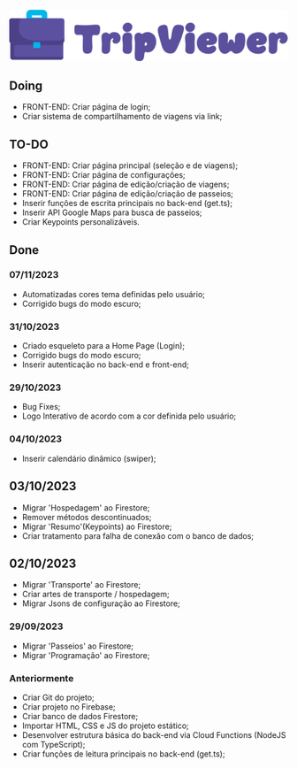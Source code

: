 ![alt text](https://github.com/gabrielofavero/Trip-Viewer-Firebase/blob/master/public/assets/img/logo-full.png?raw=true)

## Doing
- FRONT-END: Criar página de login;
- Criar sistema de compartilhamento de viagens via link;

## TO-DO
- FRONT-END: Criar página principal (seleção e de viagens);
- FRONT-END: Criar página de configurações;
- FRONT-END: Criar página de edição/criação de viagens;
- FRONT-END: Criar página de edição/criação de passeios;
- Inserir funções de escrita principais no back-end (get.ts);
- Inserir API Google Maps para busca de passeios;
- Criar Keypoints personalizáveis.

## Done

### 07/11/2023
- Automatizadas cores tema definidas pelo usuário;
- Corrigido bugs do modo escuro;

### 31/10/2023
- Criado esqueleto para a Home Page (Login);
- Corrigido bugs do modo escuro;
- Inserir autenticação no back-end e front-end;

### 29/10/2023
- Bug Fixes;
- Logo Interativo de acordo com a cor definida pelo usuário;

### 04/10/2023
- Inserir calendário dinâmico (swiper);

## 03/10/2023
- Migrar 'Hospedagem' ao Firestore;
- Remover métodos descontinuados;
- Migrar 'Resumo'(Keypoints) ao Firestore;
- Criar tratamento para falha de conexão com o banco de dados;

## 02/10/2023
- Migrar 'Transporte' ao Firestore;
- Criar artes de transporte / hospedagem;
- Migrar Jsons de configuração ao Firestore;

### 29/09/2023
- Migrar 'Passeios' ao Firestore;
- Migrar 'Programação' ao Firestore;

### Anteriormente
- Criar Git do projeto;
- Criar projeto no Firebase;
- Criar banco de dados Firestore;
- Importar HTML, CSS e JS do projeto estático;
- Desenvolver estrutura básica do back-end via Cloud Functions (NodeJS com TypeScript);
- Criar funções de leitura principais no back-end (get.ts);
